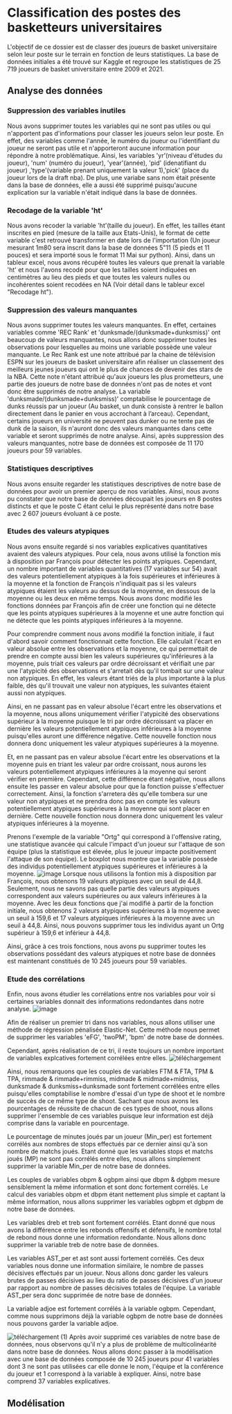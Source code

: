 # Classification des postes des basketteurs universitaires

L'objectif de ce dossier est de classer des joueurs de basket universitaire selon leur poste sur le terrain en fonction de leurs statistiques.
La base de données initiales a été trouvé sur Kaggle et regroupe les statistiques de 25 719 joueurs de basket universitaire entre 2009 et 2021.

## Analyse des données

### Suppression des variables inutiles
Nous avons supprimer toutes les variables qui ne sont pas utiles ou qui n'apportent pas d'informations pour classer les joueurs selon leur poste. En effet, des variables comme l'année, le numéro du joueur ou l'identifiant du joueur ne seront pas utile et n'apporteront aucune information pour répondre à notre problématique. Ainsi, les variables 'yr'(niveau d'études du joueur), 'num' (numéro du joueur), 'year'(année), 'pid' (idenatifiant du joueur) ,'type'(variable prenant uniquement la valeur 1),'pick' (place du joueur lors de la draft nba). De plus, une variabe sans nom était présente dans la base de données, elle a aussi été supprimé puisqu'aucune explication sur la variable n'était indiqué dans la base de données.

### Recodage de la variable 'ht'
Nous avons recoder la variable 'ht'(taille du joueur). En effet, les tailles étant inscrites en pied (mesure de la taille aux Etats-Unis), le format de cette variable c'est retrouvé transformer en date lors de l'importation (Un joueur mesurant 1m80 sera inscrit dans la base de données 5"11 (5 pieds et 11 pouces) et sera importé sous le format 11 Mai sur python). Ainsi, dans un tableur excel, nous avons récupéré toutes les valeurs que prenait la variable 'ht' et nous l'avons recodé pour que les tailles soient indiquées en centimètres au lieu des pieds et que toutes les valeurs nulles ou incohérentes soient recodées en NA (Voir détail dans le tableur excel "Recodage ht").

### Suppression des valeurs manquantes
Nous avons supprimer toutes les valeurs manquantes. En effet, certaines variables comme 'REC Rank' et 'dunksmade/(dunksmade+dunksmiss)' ont beaucoup de valeurs manquantes, nous allons donc supprimer toutes les observations pour lesquelles au moins une variable possède une valeur manquante. Le Rec Rank est une note attribué par la chaine de télévision ESPN sur les joueurs de basket universitaire afin réaliser un classement des meilleurs jeunes joueurs qui ont le plus de chances de devenir des stars de la NBA. Cette note n'étant attribué qu'aux joueurs les plus prometteurs, une partie des joueurs de notre base de données n'ont pas de notes et vont donc être supprimés de notre analyse. La variable 'dunksmade/(dunksmade+dunksmiss)' comptabilise le pourcentage de dunks réussis par un joueur (Au basket, un dunk consiste à rentrer le ballon directement dans le panier en vous accrochant à l’arceau). Cependant, certains joueurs en université ne peuvent pas dunker ou ne tente pas de dunk de la saison, ils n'auront donc des valeurs manquantes dans cette variable et seront supprimés de notre analyse. Ainsi, après suppression des valeurs manquantes, notre base de données est composée de 11 170 joueurs pour 59 variables.

### Statistiques descriptives
Nous avons ensuite regarder les statistiques descriptives de notre base de données pour avoir un premier aperçu de nos variables. Ainsi, nous avons pu constater que notre base de données découpait les joueurs en 8 postes distincts et que le poste C étant celui le plus représenté dans notre base avec 2 607 joueurs évoluant à ce poste.

### Etudes des valeurs atypiques
Nous avons ensuite regardé si nos variables explicatives quantitatives avaient des valeurs atypiques. Pour cela, nous avons utilisé la fonction mis à disposition par François pour détecter les points atypiques. Cependant, un nombre important de variables quantitatives (17 variables sur 54) avait des valeurs potentiellement atypiques à la fois supérieures et inférieures à la moyenne et la fonction de François n'indiquait pas si les valeurs atypiques étaient les valeurs au dessus de la moyenne, en dessous de la moyenne ou les deux en même temps. Nous avons donc modifié les fonctions données par François afin de créer une fonction qui ne détecte que les points atypiques supérieures à la moyenne et une autre fonction qui ne détecte que les points atypiques inférieures à la moyenne. 

Pour comprendre comment nous avons modifié la fonction initiale, il faut d'abord savoir comment fonctionnait cette fonction. Elle calculait l'écart en valeur absolue entre les observations et la moyenne, ce qui permettait de prendre en compte aussi bien les valeurs supérieures qu'inférieures à la moyenne, puis triait ces valeurs par ordre décroissant et vérifiait une par une l'atypicité des observations et s'arretait dès qu'il tombait sur une valeur non atypiques. En effet, les valeurs étant triés de la plus importante à la plus faible, dès qu'il trouvait une valeur non atypiques, les suivantes étaient aussi non atypiques.

Ainsi, en ne passant pas en valeur absolue l'écart entre les observations et la moyenne, nous allons uniqumement vérifier l'atypicité des observations supérieur à la moyenne puisque le tri par ordre décroissant va placer en dernière les valeurs potentiellement atypiques inférieures à la moyenne puisqu'elles auront une différence négative. Cette nouvelle fonction nous donnera donc uniquement les valeur atypiques supérieures à la moyenne.

Et, en ne passant pas en valeur absolue l'écart entre les observations et la moyenne puis en triant les valeur par ordre croissant, nous aurons les valeurs potentiellement atypiques inférieures à la moyenne qui seront vérifier en première. Cependant, cette différence étant négative, nous allons ensuite les passer en valeur absolue pour que la fonction puisse s'effectuer correctement. Ainsi, la fonction s'arretera dès qu'elle tombera sur une valeur non atypiques et ne prendra donc pas en compte les valeurs potentiellement atypiques supérieures à la moyenne qui sont placer en dernière. Cette nouvelle fonction nous donnera donc uniquement les valeur atypiques inférieures à la moyenne.

Prenons l'exemple de la variable "Ortg" qui correspond à l'offensive rating, une statistique avancée qui calcule l'impact d'un joueur sur l'attaque de son équipe (plus la statistique est élevée, plus le joueur impacte positivement l'attaque de son équipe). Le boxplot nous montre que la variable possède des individus potentiellement atypiques supérieures et inférieures à la moyenne.
![image](https://user-images.githubusercontent.com/116641100/217602324-8d4ab105-fdb1-46d4-994e-9a8be84d1bee.png)
Lorsque nous utilisons la fontion mis à disposition par François, nous obtenons 19 valeurs atypiques avec un seuil de 44,8. Seulement, nous ne savons pas quelle partie des valeurs atypiques correspondent aux valeurs supérieures ou aux valeurs inférieures à la moyenne. 
Avec les deux fonctions que j'ai modifié à partir de la fonction initiale, nous obtenons 2 valeurs atypiques supérieures à la moyenne avec un seuil à 159,6 et 17 valeurs atypiques inférieures à la moyenne avec un seuil à 44,8.
Ainsi, nous pouvons supprimer tous les individus ayant un Ortg supérieur à 159,6 et inférieur à 44,8.

Ainsi, grâce à ces trois fonctions, nous avons pu supprimer toutes les observations possédant des valeurs atypiques et notre base de données est maintenant constitués de 10 245 joueurs pour 59 variables.

### Etude des corrélations
Enfin, nous avons étudier les corrélations entre nos variables pour voir si certaines variables donnait des informations redondantes dans notre analyse.
![image](https://user-images.githubusercontent.com/116641100/217606284-23f36948-eceb-4f31-88fc-9bc06110cd59.png)

Afin de réaliser un premier tri dans nos variables, nous allons utiliser une méthode de régression pénalisée Elastic-Net. Cette méthode nous permet de supprimer les variables 'eFG', 'twoPM', 'bpm' de notre base de données.

Cependant, après réalisation de ce tri, il reste toujours un nombre important de variables explcatives fortement corrélées entre elles.
![téléchargement](https://user-images.githubusercontent.com/116641100/217613219-3670e23d-651a-492c-ba8d-b4d5a2ec2a93.png)

Ainsi, nous remarquons que les couples de variables FTM & FTA, TPM & TPA, rimmade & rimmade+rimmiss, midmade & midmade+midmiss, dunksmade & dunksmiss+dunksmade sont fortement corrélées entre elles puisqu'elles comptabilise le nombre d'essai d'un type de shoot et le nombre de succès de ce même type de shoot. 
Sachant que nous avons les pourcentages de réussite de chacun de ces types de shoot, nous allons supprimer l'ensemble de ces variables puisque leur information est déjà comprise dans la variable en pourcentage.

Le pourcentage de minutes joués par un joueur (Min_per) est fortement corrélés aux nombres de stops effectués par ce dernier ainsi qu'à son nombre de matchs joués. Etant donné que les variables stops et matchs joués (MP) ne sont pas corrélés entre elles, nous allons simplement supprimer la variable Min_per de notre base de données.

Les couples de variables obpm & ogbpm ainsi que dbpm & dgbpm mesure sensiblement la même information et sont donc fortement corrélés. Le calcul des variables obpm et dbpm étant nettement plus simple et captant la même information, nous allons supprimer les variables ogbpm et dgbpm de notre base de données.

Les variables dreb et treb sont fortement corrélés. Etant donné que nous avons la différence entre les rebonds offensifs et défensifs, le nombre total de rebond nous donne une information redondante. Nous allons donc supprimer la variable treb de notre base de données.

Les variables AST_per et ast sont aussi fortement corrélés. Ces deux variables nous donne une information similaire, le nombre de passes décisives effectués par un joueur. Nous allons donc garder les valeurs brutes de passes décisives au lieu du ratio de passes décisives d'un joueur par rapport au nombre de passes décisives totales de l'équipe. La variable AST_per sera donc supprimée de notre base de données.

La variable adjoe est fortement corrélés à la variable ogbpm. Cependant, comme nous supprimons déjà la variable ogbpm de notre base de données nous pouvons garder la variable adjoe.

![téléchargement (1)](https://user-images.githubusercontent.com/116641100/217615218-55a2b66f-0305-4cd7-a525-3e8897ef1188.png)
Après avoir supprimé ces variables de notre base de données, nous observons qu'il n'y a plus de problème de multicolinéarité dans notre base de données. Nous allons donc passer à la modélisation avec une base de données composée de 10 245 joueurs pour 41 variables dont 3 ne sont pas utilisées car elle donne le nom, l'équipe et la conférence du joueur et 1 correspond à la variable à expliquer. Ainsi, notre base comprend 37 variables explicatives.

## Modélisation





